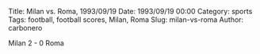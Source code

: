 Title: Milan vs. Roma, 1993/09/19
Date: 1993/09/19 00:00
Category: sports
Tags: football, football scores, Milan, Roma
Slug: milan-vs-roma
Author: carbonero


Milan 2 - 0 Roma
